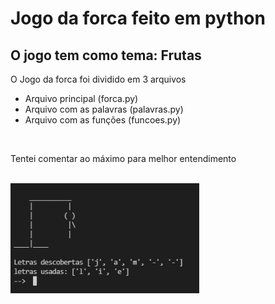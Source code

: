 <h1> Jogo da forca feito em python </h1>

<h2>O jogo tem como tema: Frutas </h2>

<p>O Jogo da forca foi dividido em 3 arquivos<p>

<ul>

<li>Arquivo principal (forca.py) </li>
<li>Arquivo com as palavras (palavras.py) </li>
<li>Arquivo com as funções (funcoes.py) </li>

</ul>

<br>

<p>Tentei comentar ao máximo para melhor entendimento </p>

<br>

<img src='imagem.png' alt="imagem do jogo" width="60%">

